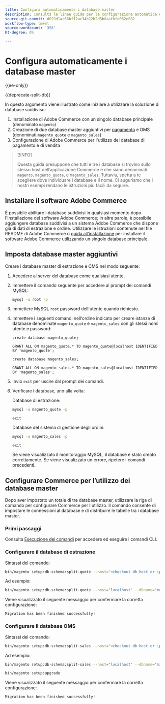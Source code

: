 ```yaml
---
title: Configura automaticamente i database master
description: Consulta le linee guida per la configurazione automatica della soluzione di database diviso.
source-git-commit: d029d1ac66bff2ac34b22b2d3b8aafbfc062e082
workflow-type: tm+mt
source-wordcount: '358'
ht-degree: 0%

---
```



# Configura automaticamente i database master

{{ee-only}}

{{deprecate-split-db}}

In questo argomento viene illustrato come iniziare a utilizzare la soluzione di database suddiviso:

1. Installazione di Adobe Commerce con un singolo database principale (denominato `magento`)
1. Creazione di due database master aggiuntivi per [pagamento](https://glossary.magento.com/checkout) e OMS (denominati `magento_quote` e `magento_sales`)
1. Configurazione di Adobe Commerce per l&#39;utilizzo dei database di pagamento e di vendita

>[!INFO]
>
>Questa guida presuppone che tutti e tre i database si trovino sullo stesso host dell’applicazione Commerce e che siano denominati `magento`, `magento_quote`, e `magento_sales`. Tuttavia, spetta a te scegliere dove individuare i database e il nome. Ci auguriamo che i nostri esempi rendano le istruzioni più facili da seguire.

## Installare il software Adobe Commerce

È possibile abilitare i database suddivisi in qualsiasi momento dopo l&#39;installazione del software Adobe Commerce; in altre parole, è possibile aggiungere database suddivisi a un sistema Adobe Commerce che dispone già di dati di estrazione e ordine. Utilizzare le istruzioni contenute nel file README di Adobe Commerce o [guida all’installazione](../../installation/overview.md) per installare il software Adobe Commerce utilizzando un singolo database principale.

## Imposta database master aggiuntivi

Creare i database master di estrazione e OMS nel modo seguente:

1. Accedere al server del database come qualsiasi utente.
1. Immettere il comando seguente per accedere al prompt dei comandi MySQL:

   ```bash
   mysql -u root -p
   ```

1. Immettere MySQL `root` password dell&#39;utente quando richiesto.
1. Immettere i seguenti comandi nell&#39;ordine indicato per creare istanze di database denominate `magento_quote` e `magento_sales` con gli stessi nomi utente e password:

   ```shell
   create database magento_quote;
   ```

   ```shell
   GRANT ALL ON magento_quote.* TO magento_quote@localhost IDENTIFIED BY 'magento_quote';
   ```

   ```shell
   create database magento_sales;
   ```

   ```shell
   GRANT ALL ON magento_sales.* TO magento_sales@localhost IDENTIFIED BY 'magento_sales';
   ```

1. Invio `exit` per uscire dal prompt dei comandi.

1. Verificare i database, uno alla volta:

   Database di estrazione:

   ```bash
   mysql -u magento_quote -p
   ```

   ```shell
   exit
   ```

   Database del sistema di gestione degli ordini:

   ```bash
   mysql -u magento_sales -p
   ```

   ```shell
   exit
   ```

   Se viene visualizzato il monitoraggio MySQL, il database è stato creato correttamente. Se viene visualizzato un errore, ripetere i comandi precedenti.

## Configurare Commerce per l’utilizzo dei database master

Dopo aver impostato un totale di tre database master, utilizzare la riga di comando per configurare Commerce per l&#39;utilizzo. Il comando consente di impostare le connessioni al database e di distribuire le tabelle tra i database master.

### Primi passaggi

Consulta [Esecuzione dei comandi](../cli/config-cli.md#running-commands) per accedere ed eseguire i comandi CLI.

### Configurare il database di estrazione

Sintassi del comando:

```bash
bin/magento setup:db-schema:split-quote --host="<checkout db host or ip>" --dbname="<name>" --username="<checkout db username>" --password="<password>"
```

Ad esempio:

```bash
bin/magento setup:db-schema:split-quote --host="localhost" --dbname="magento_quote" --username="magento_quote" --password="magento_quote"
```

Viene visualizzato il seguente messaggio per confermare la corretta configurazione:

```terminal
Migration has been finished successfully!
```

### Configurare il database OMS

Sintassi del comando:

```bash
bin/magento setup:db-schema:split-sales --host="<checkout db host or ip>" --dbname="<name>" --username="<checkout db username>" --password="<password>"
```

Ad esempio:

```bash
bin/magento setup:db-schema:split-sales --host="localhost" --dbname="magento_sales" --username="magento_sales" --password="magento_sales"
```

```bash
bin/magento setup:upgrade
```

Viene visualizzato il seguente messaggio per confermare la corretta configurazione:

```terminal
Migration has been finished successfully!
```
